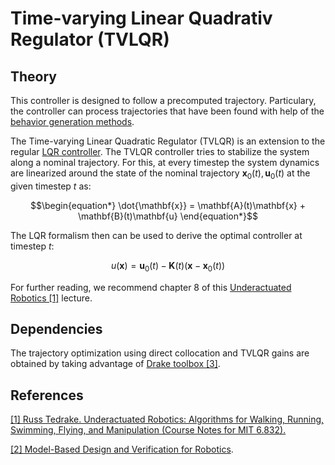 #  Time-varying Linear Quadrativ Regulator (TVLQR)

## Theory

This controller is designed to follow a precomputed trajectory. Particulary, the controller can process trajectories that have been found with help of the [behavior generation methods](../../../behavior_generation/README.md). 

The Time-varying Linear Quadratic Regulator (TVLQR) is an extension to the regular [LQR controller](https://underactuated.csail.mit.edu/lqr.html).
The TVLQR controller tries to stabilize the system along a nominal trajectory. For this, at every timestep the system dynamics are linearized around the state of the nominal trajectory $\mathbf{x}_0(t), \mathbf{u}_0(t)$ at the given timestep $t$ as:

```math
\begin{equation*}
\dot{\mathbf{x}} =  \mathbf{A}(t)\mathbf{x} + \mathbf{B}(t)\mathbf{u}
\end{equation*}
```

The LQR formalism then can be used to derive the optimal controller at timestep $t$:
```math
\begin{equation*}
u(\mathbf{x}) = \mathbf{u}_0(t) - \mathbf{K}(t) \left( \mathbf{x} - \mathbf{x}_0(t)\right)
\end{equation*}
```


For further reading, we recommend chapter 8 of this [Underactuated Robotics [1]](http://underactuated.mit.edu/) lecture.

## Dependencies

The trajectory optimization using direct collocation and TVLQR gains are obtained by taking advantage of [Drake toolbox [3]](https://drake.mit.edu/).


## References

[[1] Russ Tedrake. Underactuated Robotics: Algorithms for Walking, Running, Swimming, Flying, and Manipulation (Course Notes for MIT 6.832).](http://underactuated.mit.edu/)

[[2] Model-Based Design and Verification for Robotics](https://drake.mit.edu/).

